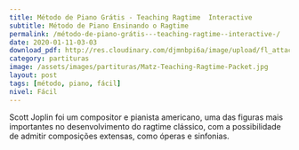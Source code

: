 ```yaml
---
title: Método de Piano Grátis - Teaching Ragtime  Interactive 
subtitle: Método de Piano Ensinando o Ragtime
permalink: /método-de-piano-grátis---teaching-ragtime--interactive-/
date: 2020-01-11-03-03
download_pdf: http://res.cloudinary.com/djmnbpi6a/image/upload/fl_attachment/v1/sheetmusic/the-entertainer-teaching-ragtime-interactive-piano-method.pdf
category: partituras
image: /assets/images/partituras/Matz-Teaching-Ragtime-Packet.jpg
layout: post
tags: [método, piano, fácil]
nivel: Fácil
---
```

Scott Joplin foi um compositor e pianista americano, uma das figuras mais importantes no desenvolvimento do ragtime clássico, com a possibilidade de admitir composições extensas, como óperas e sinfonias.
